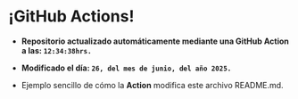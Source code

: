 # ¡GitHub Actions!
* **Repositorio actualizado automáticamente mediante una GitHub Action a las: `12:34:38hrs.`**
* **Modificado el día: `26, del mes de junio, del año 2025.`**

* Ejemplo sencillo de cómo la **Action** modifica este archivo README.md.
